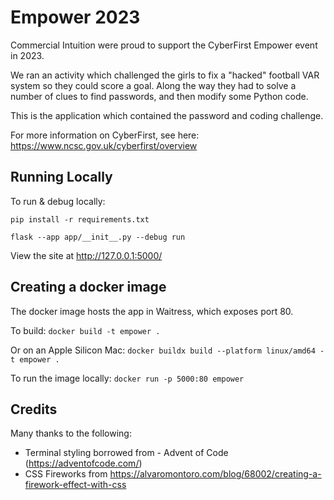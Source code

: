 # Empower 2023

Commercial Intuition were proud to support the CyberFirst Empower event in 2023.  

We ran an activity which challenged the girls to fix a "hacked" football VAR system so they could score a goal.  Along the way they had to solve a number of clues to find passwords, and then modify some Python code.

This is the application which contained the password and coding challenge.

For more information on CyberFirst, see here:
https://www.ncsc.gov.uk/cyberfirst/overview


## Running Locally

To run & debug locally:

`pip install -r requirements.txt`

`flask --app app/__init__.py --debug run`

View the site at http://127.0.0.1:5000/


## Creating a docker image

The docker image hosts the app in Waitress, which exposes port 80.

To build:
`docker build -t empower .`

Or on an Apple Silicon Mac: 
`docker buildx build --platform linux/amd64 -t empower .`

To run the image locally:
`docker run -p 5000:80 empower`


## Credits

Many thanks to the following:
* Terminal styling borrowed from - Advent of Code (https://adventofcode.com/) 
* CSS Fireworks from https://alvaromontoro.com/blog/68002/creating-a-firework-effect-with-css